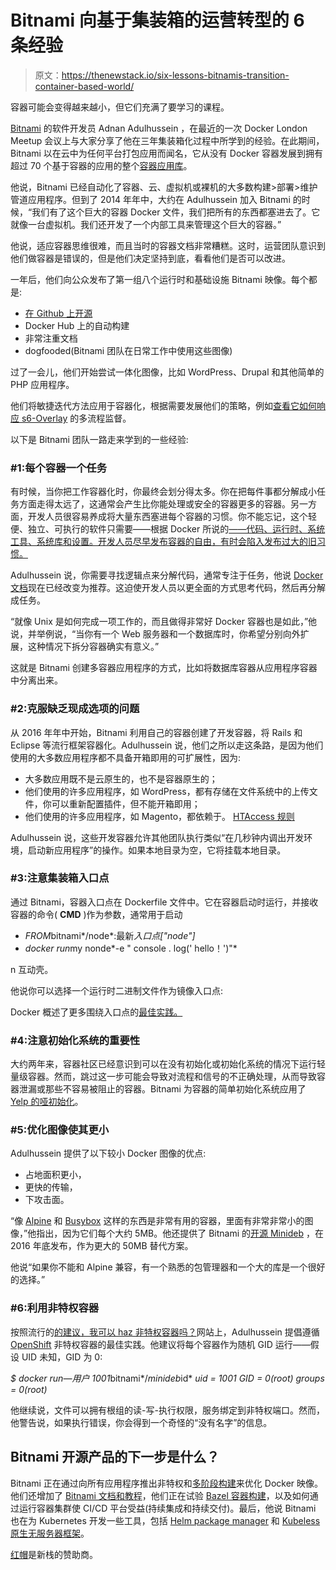# Bitnami 向基于集装箱的运营转型的 6 条经验

> 原文：<https://thenewstack.io/six-lessons-bitnamis-transition-container-based-world/>

容器可能会变得越来越小，但它们充满了要学习的课程。

[Bitnami](https://bitnami.com/) 的软件开发员 Adnan Adulhussein ，在最近的一次 Docker London Meetup 会议上与大家分享了他在三年集装箱化过程中所学到的经验。在此期间，Bitnami 以在云中为任何平台打包应用而闻名，它从没有 Docker 容器发展到拥有超过 70 个基于容器的应用的整个[容器应用库](https://www.slideshare.net/AdnanAbdulhussein/lessons-learned-building-a-container-app-library-82098008)。

他说，Bitnami 已经自动化了容器、云、虚拟机或裸机的大多数构建>部署>维护管道应用程序。但到了 2014 年年中，大约在 Adulhussein 加入 Bitnami 的时候，“我们有了这个巨大的容器 Docker 文件，我们把所有的东西都塞进去了。它就像一台虚拟机。我们还开发了一个内部工具来管理这个巨大的容器。”

他说，适应容器思维很难，而且当时的容器文档非常糟糕。这时，运营团队意识到他们做容器是错误的，但是他们决定坚持到底，看看他们是否可以改进。

一年后，他们向公众发布了第一组八个运行时和基础设施 Bitnami 映像。每个都是:

*   [在 Github 上开源](https://github.com/bitnami)
*   Docker Hub 上的自动构建
*   非常注重文档
*   dogfooded(Bitnami 团队在日常工作中使用这些图像)

过了一会儿，他们开始尝试一体化图像，比如 WordPress、Drupal 和其他简单的 PHP 应用程序。

他们将敏捷迭代方法应用于容器化，根据需要发展他们的策略，例如[查看它如何响应 s6-Overlay](http://geekyplatypus.com/dockerise-your-php-application-with-nginx-and-php7-fpm/) 的多流程监督。

以下是 Bitnami 团队一路走来学到的一些经验:

### #1:每个容器一个任务

有时候，当你把工作容器化时，你最终会划分得太多。你在把每件事都分解成小任务方面走得太远了，这通常会产生比你能处理或安全的容器更多的容器。另一方面，开发人员很容易养成将大量东西塞进每个容器的习惯。你不能忘记，这个轻便、独立、可执行的软件只需要——根据 Docker 所说的[——代码、运行时、系统工具、系统库和设置。开发人员尽早发布容器的自由，有时会陷入发布过大的旧习惯。](https://www.docker.com/what-container)

Adulhussein 说，你需要寻找逻辑点来分解代码，通常专注于任务，他说 [Docker 文档](https://docs.docker.com/)现在已经改变为推荐。这迫使开发人员以更全面的方式思考代码，然后再分解成任务。

“就像 Unix 是如何完成一项工作的，而且做得非常好 Docker 容器也是如此，”他说，并举例说，“当你有一个 Web 服务器和一个数据库时，你希望分别向外扩展，这种情况下拆分容器确实有意义。”

这就是 Bitnami 创建多容器应用程序的方式，比如将数据库容器从应用程序容器中分离出来。

### #2:克服缺乏现成选项的问题

从 2016 年年中开始，Bitnami 利用自己的容器创建了开发容器，将 Rails 和 Eclipse 等流行框架容器化。Adulhussein 说，他们之所以走这条路，是因为他们使用的大多数应用程序都不具备开箱即用的可扩展性，因为:

*   大多数应用既不是云原生的，也不是容器原生的；
*   他们使用的许多应用程序，如 WordPress，都有存储在文件系统中的上传文件，你可以重新配置插件，但不能开箱即用；
*   他们使用的许多应用程序，如 Magento，都依赖于。 [HTAccess 规则](https://www.cloudaccess.net/additional-resources/140-tips-and-tricks/783-common-htaccess-rules.html)

Adulhussein 说，这些开发容器允许其他团队执行类似“在几秒钟内调出开发环境，启动新应用程序”的操作。如果本地目录为空，它将挂载本地目录。

### #3:注意集装箱入口点

通过 Bitnami，容器入口点在 Dockerfile 文件中。它在容器启动时运行，并接收容器的命令( **CMD** )作为参数，通常用于启动

*   *FROM*bitnami*/node*:最新*入口点["node"]*
*   *docker run*my nonde*-e " console . log(' hello！')"*

n 互动壳。

他说你可以选择一个运行时二进制文件作为镜像入口点:

Docker 概述了更多围绕入口点的[最佳实践。](https://docs.docker.com/engine/userguide/eng-image/dockerfile_best-practices/)

### #4:注意初始化系统的重要性

大约两年来，容器社区已经意识到可以在没有初始化或初始化系统的情况下运行轻量级容器。然而，跳过这一步可能会导致对流程和信号的不正确处理，从而导致容器泄漏或那些不容易被阻止的容器。Bitnami 为容器的简单初始化系统应用了 [Yelp 的哑初始化](https://github.com/Yelp/dumb-init)。

### #5:优化图像使其更小

Adulhussein 提供了以下较小 Docker 图像的优点:

*   占地面积更小，
*   更快的传输，
*   下攻击面。

“像 [Alpine](https://hub.docker.com/_/alpine/) 和 [Busybox](https://hub.docker.com/_/busybox/) 这样的东西是非常有用的容器，里面有非常非常小的图像，”他指出，因为它们每个大约 5MB。他还提供了 Bitnami 的[开源 Minideb](https://GitHub.com/bitnami/minideb) ，在 2016 年底发布，作为更大的 50MB 替代方案。

他说“如果你不能和 Alpine 兼容，有一个熟悉的包管理器和一个大的库是一个很好的选择。”

### #6:利用非特权容器

按照流行的[的建议，我可以 haz 非特权容器吗？](http://canihaznonprivilegedcontainers.info/)网站上，Adulhussein 提倡遵循 [OpenShift](https://www.openshift.com/) 非特权容器的最佳实践。他建议将每个容器作为随机 GID 运行——假设 UID 未知，GID 为 0:

*$ docker run—用户 1001*bitnami*/*minideb*id*
*uid = 1001 GID = 0(root)*
*groups = 0(root)*

他继续说，文件可以拥有根组的读-写-执行权限，服务绑定到非特权端口。然而，他警告说，如果执行错误，你会得到一个奇怪的“没有名字”的信息。

## Bitnami 开源产品的下一步是什么？

Bitnami 正在通过向所有应用程序推出非特权和[多阶段构建](https://docs.bitnami.com/containers/how-to/optimize-docker-images-multistage-builds/)来优化 Docker 映像。他们还增加了 [Bitnami 文档和教程](http://docs.bitnami.com)，他们正在试验 [Bazel 容器构建](https://docs.bazel.build/versions/master/be/docker.html)，以及如何通过运行容器集群使 CI/CD 平台受益(持续集成和持续交付)。最后，他说 Bitnami 也在为 Kubernetes 开发一些工具，包括 [Helm package manager](https://helm.sh/) 和 [Kubeless 原生无服务器框架](https://github.com/kubeless/kubeless)。

[红帽](https://www.openshift.com/)是新栈的赞助商。

<svg xmlns:xlink="http://www.w3.org/1999/xlink" viewBox="0 0 68 31" version="1.1"><title>Group</title> <desc>Created with Sketch.</desc></svg>